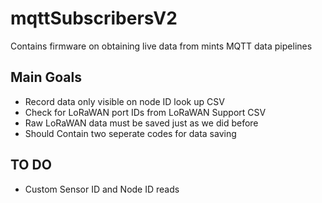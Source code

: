 # mqttSubscribersV2
Contains firmware on obtaining live data from mints MQTT data pipelines

## Main Goals 
- Record data only visible on node ID look up CSV
- Check for LoRaWAN port IDs from LoRaWAN Support CSV
- Raw LoRaWAN data must be saved just as we did before
- Should Contain two seperate codes for data saving

 ## TO DO 
 - Custom Sensor ID and Node ID reads
